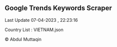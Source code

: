 

## Google Trends Keywords Scraper 
 
Last Update 07-04-2023 , 22:23:16

Country List :
VIETNAM.json



© Abdul Muttaqin 
